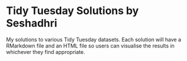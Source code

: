 # Tidy Tuesday Solutions by Seshadhri

My solutions to various Tidy Tuesday datasets.
Each solution will have a RMarkdown file and an HTML file so users can visualise the results in whichever they find appropriate.
